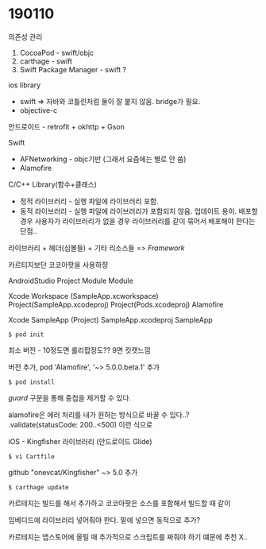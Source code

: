 # 190110

의존성 관리

1. CocoaPod - swift/objc
2. carthage - swift
3. Swift Package Manager - swift ?

ios library 
* swift
=> 자바와 코틀린처럼 둘이 잘 붙지 않음. bridge가 필요.   
* objective-c

안드로이드 - retrofit + okhttp + Gson

Swift
* AFNetworking - objc기반 (그래서 요즘에는 별로 안 쑴)
* Alamofire


C/C++ Library(함수+클래스)
* 정적 라이브러리 - 실행 파일에 라이브러리 포함.
* 동적 라이브러리 - 실행 파일에 라이브러리가 포함되지 않음. 업데이트 용이.
배포할 경우 사용자가 라이브러리가 없을 경우 라이브러리를 같이 묶어서 배포해야 한다는 단점.. 


라이브러리 + 헤더(심볼들) + 기타 리소스들 => *Framework*

카르티지보단 코코아팟을 사용하쟝


AndroidStudio
	Project
		Module
		Module 
		
Xcode
	Workspace (SampleApp.xcworkspace)
		Project(SampleApp.xcodeproj)
		Project(Pods.xcodeproj)
			Alamofire

Xcode
	SampleApp (Project)
		SampleApp.xcodeproj
		SampleApp



```
$ pod init
```

최소 버전 - 10정도면 롤리팝정도??
9면 킷캣느낌

버전 추가, pod 'Alamofire', '~> 5.0.0.beta.1' 추가

```
$ pod install
```

*guard* 구문을 통해 중첩을 제거할 수 있다.


alamofire은 에러 처리를 내가 원하는 방식으로 바꿀 수 있다..?
.validate(statusCode: 200..<500)
이런 식으로 


iOS - Kingfisher 라이브러리 (안드로이드 Glide)
```
$ vi Cartfile
```

github "onevcat/Kingfisher" ~> 5.0 
추가
```
$ carthage update
```


카르테지는 빌드를 해서 추가하고
코코아팟은 소스를 포함해서 빌드할 때 같이

임베디드에 라이브러리 넣어줘야 한다.
밑에 넣으면 동적으로 추가?

카르테지는 앱스토어에 올릴 때 추가적으로 스크립트를 짜줘야 하기 떄문에
추천 X..

